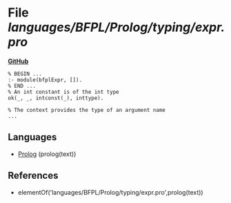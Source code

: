 # File _languages/BFPL/Prolog/typing/expr.pro_
**[GitHub](https://github.com/softlang/yas/blob/master/languages/BFPL/Prolog/typing/expr.pro)**
```
% BEGIN ...
:- module(bfplExpr, []).
% END ...
% An int constant is of the int type
ok(_, _, intconst(_), inttype).

% The context provides the type of an argument name 
...
```

## Languages
* [Prolog](../languages/Prolog.md) (prolog(text))

## References
* elementOf('languages/BFPL/Prolog/typing/expr.pro',prolog(text))
